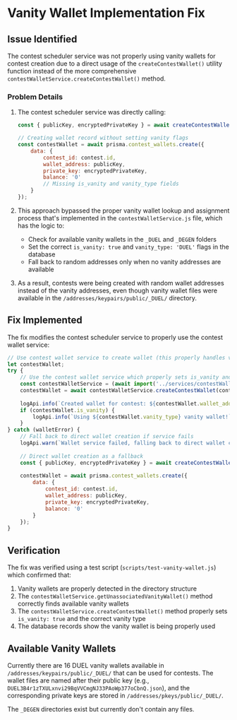 # Vanity Wallet Implementation Fix

## Issue Identified

The contest scheduler service was not properly using vanity wallets for contest creation due to a
direct usage of the `createContestWallet()` utility function instead of the more comprehensive
`contestWalletService.createContestWallet()` method.

### Problem Details

1. The contest scheduler service was directly calling:
   ```javascript
   const { publicKey, encryptedPrivateKey } = await createContestWallet();
   
   // Creating wallet record without setting vanity flags
   const contestWallet = await prisma.contest_wallets.create({
       data: {
           contest_id: contest.id,
           wallet_address: publicKey,
           private_key: encryptedPrivateKey,
           balance: '0'
           // Missing is_vanity and vanity_type fields
       }
   });
   ```

2. This approach bypassed the proper vanity wallet lookup and assignment process that's implemented in the
   `contestWalletService.js` file, which has the logic to:
   - Check for available vanity wallets in the `_DUEL` and `_DEGEN` folders
   - Set the correct `is_vanity: true` and `vanity_type: 'DUEL'` flags in the database
   - Fall back to random addresses only when no vanity addresses are available

3. As a result, contests were being created with random wallet addresses instead of the vanity addresses,
   even though vanity wallet files were available in the `/addresses/keypairs/public/_DUEL/` directory.

## Fix Implemented

The fix modifies the contest scheduler service to properly use the contest wallet service:

```javascript
// Use contest wallet service to create wallet (this properly handles vanity wallets)
let contestWallet;
try {
    // Use the contest wallet service which properly sets is_vanity and vanity_type
    const contestWalletService = (await import('../services/contestWalletService.js')).default;
    contestWallet = await contestWalletService.createContestWallet(contest.id);
    
    logApi.info(`Created wallet for contest: ${contestWallet.wallet_address}`);
    if (contestWallet.is_vanity) {
        logApi.info(`Using ${contestWallet.vanity_type} vanity wallet!`);
    }
} catch (walletError) {
    // Fall back to direct wallet creation if service fails
    logApi.warn(`Wallet service failed, falling back to direct wallet creation`, walletError);
    
    // Direct wallet creation as a fallback
    const { publicKey, encryptedPrivateKey } = await createContestWallet();
    
    contestWallet = await prisma.contest_wallets.create({
        data: {
            contest_id: contest.id,
            wallet_address: publicKey,
            private_key: encryptedPrivateKey,
            balance: '0'
        }
    });
}
```

## Verification

The fix was verified using a test script (`scripts/test-vanity-wallet.js`) which confirmed that:

1. Vanity wallets are properly detected in the directory structure
2. The `contestWalletService.getUnassociatedVanityWallet()` method correctly finds available vanity wallets
3. The `contestWalletService.createContestWallet()` method properly sets `is_vanity: true` and the correct vanity type
4. The database records show the vanity wallet is being properly used

## Available Vanity Wallets

Currently there are 16 DUEL vanity wallets available in `/addresses/keypairs/public/_DUEL/` that can be used for
contests. The wallet files are named after their public key (e.g., `DUEL3B4r1zTXULxnvi29BqVVCmgNJ33PAoWp377oCbnQ.json`),
and the corresponding private keys are stored in `/addresses/pkeys/public/_DUEL/`.

The `_DEGEN` directories exist but currently don't contain any files.